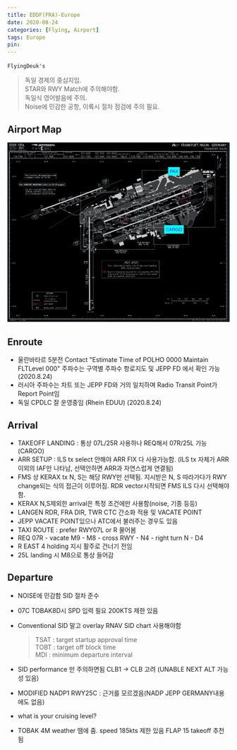 ```yaml
---
title: EDDF(FRA)-Europe
date: 2020-08-24
categories: [Flying, Airport]
tags: Europe
pin:
---
```


`FlyingDeuk's`
> 독일 경제의 중심지임. <br>
STAR와 RWY Match에 주의해야함. <br>
독일식 영어발음에 주의. <br>
Noise에 민감한 공항, 이륙시 절차 점검에 주의 필요. <br>


## Airport Map
![fra](/img/flying/airport/fra_ap.jpg)

## Enroute
* 울란바타르 5분전 Contact "Estimate Time of POLHO 0000 Maintain FLTLevel 000" 주파수는 구역별 주파수 항로지도 및 JEPP FD 에서 확인 가능(2020.8.24)
* 러시아 주파수는 차트 또는 JEPP FD와 거의 일치하며 Radio Transit Point가 Report Point임
* 독일 CPDLC 잘 운영중임 (Rhein EDUU) (2020.8.24)

## Arrival
- TAKEOFF LANDING : 통상 07L/25R 사용하나 REQ해서 07R/25L 가능(CARGO)
- ARR SETUP : ILS tx select 안해야 ARR FIX 다 사용가능함. (ILS tx 자체가 ARR이외의 IAF만 나타남, 선택안하면 ARR과 자연스럽게 연결됨)
- FMS 상 KERAX tx N, S는 해당 RWY만 선택됨. 지시받은 N, S 따라가다가 RWY change되는 식의 접근이 이루어짐. RDR vector시작되면 FMS ILS 다시 선택해야함.
- KERAX N,S제외한 arrival은 특정 조건에만 사용함(noise, 기종 등등)
- LANGEN RDR, FRA DIR, TWR CTC 간소화 적용 및 VACATE POINT
- JEPP VACATE POINT있으나 ATC에서 불러주는 경우도 있음
- TAXI ROUTE : prefer RWY07L or R 물어봄
- REQ 07R - vacate M9 - M8 - cross RWY - N4 - right turn N - D4
- R EAST 4 holding 지시 활주로 건너기 전임
- 25L landing 시 M8으로 통상 들어감

## Departure
- NOISE에 민감함 SID 절차 준수
- 07C TOBAK8D시 SPD 입력 필요 200KTS 제한 있음
- Conventional SID 말고 overlay RNAV SID chart 사용해야함
	> TSAT : target startup approval time <br>
  TOBT : target off block time <br>
  MDI : minimum departure interval

- SID performance 만 주의하면됨 CLB1 -> CLB 고려 (UNABLE NEXT ALT 가능성 있음)
- MODIFIED NADP1 RWY25C : 근거를 모르겠음(NADP JEPP GERMANY내용에도 없음)
- what is your cruising level?
- TOBAK 4M weather 땜에 줌. speed 185kts 제한 있음 FLAP 15 takeoff 추천됨

<!--
## From OneNote

### PREFLT
	- 통상 이륙시간대에 RWY34/16 OPEN함 (1300 출발 시간대)

### ENROUTE
	- Ulaanbaatar ATC ETA TIME "TAYAN", "SERNA" 미리 불러주자
	- 5min전 contact 하면 report over POLHO 끝~~~
	- 통상 radio transit point가 report 지점임
	- CPDLC RHEIN (EDUU) 잘됨 (2020.8.24)

### ARRIVAL
	- TAKEOFF LANDING : 통상 07L/25R 사용하나 REQ해서 07R/25L 가능(
	- ARR SETUP : ILS tx select 안해야 ARR FIX 다 사용가능함. (ILS tx 자체가 ARR이외의 IAF만 나타남, 선택안하면 ARR과 자연스럽게 연결됨)
	- FMS 상 KERAX tx N, S는 해당 RWY만 선택됨. 지시받은 N, S 따라가다가 RWY change되는 식의 접근이 이루어짐. RDR vector시작되면 FMS ILS 다시 선택해야함.
	- KERAX N,S제외한 arrival은 특정 조건에만 사용함(noise, 기종 등등)
	- FRA DIR, TWR CTC 간소화 적용 및 VACATE POINT
	- JEPP VACATE POINT있으나 ATC에서 불러주는 경우도 있음
	- TAXI ROUTE : prefer RWY07L or R 물어봄
	- REQ 07R - vacate M9 - M8 - cross RWY - N4 - right turn N - D4
	- R EAST 4 holding 지시 활주로 건너기 전임
	- 25L landing 시 M8으로 통상 들어감


### DEPARTURE
	- NOISE에 민감함 SID 절차 준수
	- 07C TOBAK8D시 SPD 입력 필요 200KTS 제한 있음
	- Conventional SID 말고 overlay RNAV SID chart 사용해야함
		○ TSAT : target startup approval time
		○ TOBT : target off block time
		○ MDI : minimum departure interval
	- SID performance 만 주의하면됨 CLB1 -> CLB 고려
	- MODIFIED NADP1 RWY25C ? 근거를 모르겠음 회사절차?
           (NADP JEPP GERMANY내용에도 없음)
	- what is your cruising level?
	- TOBAK 4M weather 땜에 줌. speed 185kts 제한 있음 FLAP 15 takeoff 추천됨

### STAY
	- INTERCITY 매 30분 마다 0030까지
	- Terminal 2는 한시간간격 05분에만 옴
	- TAX Refund : KE counter 1층 짐부칠거면 스템프... 아니면 들어가서 하란다... 짐검사 때문인듯…
	- Check out baggage는 일단 수속해서 테그달고 가서 baggage가지고 가서 스템프받으면 되는듯… 우측끝에 짐부쳐지는 벨트가 따로 있음
	- 객실 크루샾 디택스 19% 까지 가능 1년 이내 디택스 영수증 지참
	- 도장은 3개월내 가능하나 짐 보자고 할 수 있음
	- TV HDMI 0번 누르면 외부입력 선택 가능?
	- NH HOTEL AIRPORT 1 버스타야 리모아 매장 갈수 있음.
		○ Sheraton Hotel 출발 15분 45분, NH Hotel 출발 0분 30분
		○ Crew할인 20%, detax 11%
	- LH CARPOOL 알아보자
	- http://www.layoverfrankfurt.de.vu  (지상직원 추천하는 싸이트)

	• CARGO비행와서 FRA에서 물건사시면 택스리펀때문에 조금 골치가 아픈데 오늘 완전 깨끗한 답을 찾았습니다
	CARGO로 OUTBOUND하실때 세관직원불러서 도장받는거까지는 다 아시는 절차이고
	그다음 돈을 리펀받으려면 서류를 우편으로 부쳐야한다 PAX로 오지않으면 못받는다 말이많았는데..

	• 터미널1 B COUNTER 553~559로 가면 모든회사(택스리펀회사가 세개나되더군요)의 창구가 있네요. 다음번비행오실때  바로 리펀받으실수있습니다.(반드시 사전 스탬프는 있어야합니다!)
	호텔서 나와 에스컬레이터 타고 내려가면 바로 B COUNTER가 있습니다. 일분도 안걸렸어요.게다가 현금으로 받았는데 수수료도 안떼던걸요. 본인확인 절차도없네요

	-->
